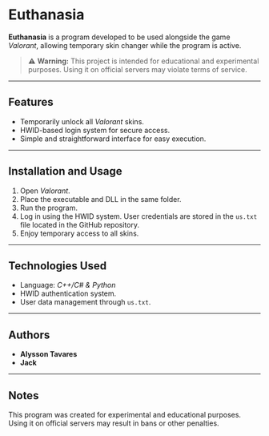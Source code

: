 # Euthanasia

**Euthanasia** is a program developed to be used alongside the game *Valorant*, allowing temporary skin changer while the program is active.

> ⚠️ **Warning:** This project is intended for educational and experimental purposes. Using it on official servers may violate terms of service.

---

## Features

* Temporarily unlock all *Valorant* skins.
* HWID-based login system for secure access.
* Simple and straightforward interface for easy execution.

---

## Installation and Usage

1. Open *Valorant*.
2. Place the executable and DLL in the same folder.
3. Run the program.
4. Log in using the HWID system. User credentials are stored in the `us.txt` file located in the GitHub repository.
5. Enjoy temporary access to all skins.

---

## Technologies Used

* Language: *C++/C# & Python*
* HWID authentication system.
* User data management through `us.txt`.

---

## Authors

* **Alysson Tavares**
* **Jack**

---

## Notes

This program was created for experimental and educational purposes. Using it on official servers may result in bans or other penalties.
